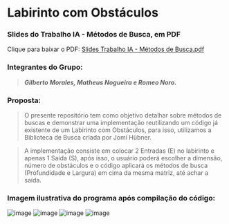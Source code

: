 <h1>Labirinto com Obstáculos</h1>

<h3>Slides do Trabalho IA - Métodos de Busca, em PDF</h3>


Clique para baixar o PDF:   [Slides Trabalho IA - Métodos de Busca.pdf](https://github.com/user-attachments/files/19439389/Slides.Trabalho.IA.-.Metodos.de.Busca.pdf)

<h3> Integrantes do Grupo: </h3>
  
> ***Gilberto Morales, Matheus Nogueira e Romeo Noro.***

<h3> Proposta: </h3>

> O presente repositório tem como objetivo detalhar sobre métodos de buscas e demonstrar uma implementação reutilizando um código já existente de um Labirinto com Obstáculos, para isso, utilizamos a Biblioteca de Busca criada por Jomi Hübner.

> A implementação consiste em colocar 2 Entradas (E) no labirinto e apenas 1 Saída (S), após isso, o usuário poderá escolher a dimensão, número de obstáculos e o código aplicará os métodos de busca (Profundidade e Largura) em cima da mesma matriz, até achar a saída.

<h3> Imagem ilustrativa do programa após compilação do código:</h3>

![image](https://github.com/user-attachments/assets/867dd299-1e88-4254-ad7c-deaddafb3fb0)
![image](https://github.com/user-attachments/assets/708c1604-777f-4702-851a-7e37eaa572b1)
![image](https://github.com/user-attachments/assets/ab3d6766-87d8-4dae-9fc7-b0bcdfbe67de)
![image](https://github.com/user-attachments/assets/3ee33e71-548b-4ae8-81e1-f00c49315e04)
